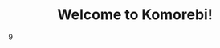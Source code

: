 <p align="center">
<!--     <a href="https://www.addieapp.com/">
        <img src="https://images.squarespace-cdn.com/content/v1/62d5a9a7b847737a2480da1f/a0aecce6-fae4-4253-94ba-73a2104b8c92/Website.png?format=1500w" alt="Logo" width="50%">
    </a> -->
    <br /><br />
    <h1 align="center">Welcome to Komorebi!<br /></h1>
</p>

9
